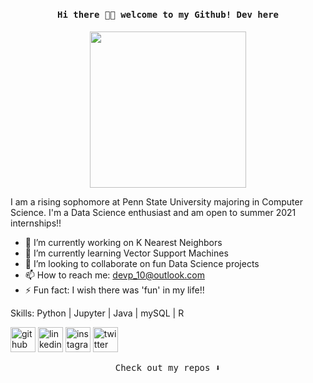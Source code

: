 # <h4 align="center"><samp> Hi there 👋🏾  welcome to my Github! Dev here</samp></h4>

<p align="center">
  <img width="250" src="https://media.giphy.com/media/jIgXf4hgbHCeKiXpvt/giphy.gif">
</p>

I am a rising sophomore at Penn State University majoring in Computer Science. I'm a Data Science enthusiast and am open to summer 2021 internships!!

- 🔭 I’m currently working on K Nearest Neighbors 
- 🌱 I’m currently learning Vector Support Machines 
- 👯 I’m looking to collaborate on fun Data Science projects 
- 📫 How to reach me: devp_10@outlook.com 
- ⚡ Fun fact: I wish there was 'fun' in my life!! 

Skills: Python | Jupyter | Java | mySQL | R 

[<img src='https://cdn.jsdelivr.net/npm/simple-icons@3.0.1/icons/github.svg' alt='github' height='40'>](https://github.com/devp-10)  [<img src='https://cdn.jsdelivr.net/npm/simple-icons@3.0.1/icons/linkedin.svg' alt='linkedin' height='40'>](https://www.linkedin.com/in/devp10/)  [<img src='https://cdn.jsdelivr.net/npm/simple-icons@3.0.1/icons/instagram.svg' alt='instagram' height='40'>](https://www.instagram.com/devp_10/)  [<img src='https://cdn.jsdelivr.net/npm/simple-icons@3.0.1/icons/twitter.svg' alt='twitter' height='40'>](https://twitter.com/devp_10)  

<p align="center"><samp>
Check out my repos ⬇️  
